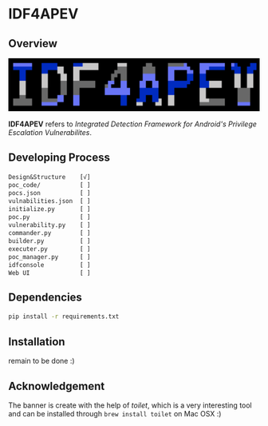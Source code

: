 # IDF4APEV

## Overview

![banner](https://github.com/brant-ruan/IDF4APEV/blob/master/resources/images/banner.png)

**IDF4APEV** refers to *Integrated Detection Framework for Android's Privilege Escalation Vulnerabilites*.

## Developing Process

```
Design&Structure    [√]
poc_code/           [ ]
pocs.json           [ ]
vulnabilities.json  [ ]
initialize.py       [ ]
poc.py              [ ]
vulnerability.py    [ ]
commander.py        [ ]
builder.py          [ ]
executer.py         [ ]
poc_manager.py      [ ]
idfconsole          [ ]
Web UI              [ ]
```

## Dependencies

```bash
pip install -r requirements.txt
```

## Installation

remain to be done :)

## Acknowledgement

The banner is create with the help of *toilet*, which is a very interesting tool and can be installed through `brew install toilet` on Mac OSX :)
